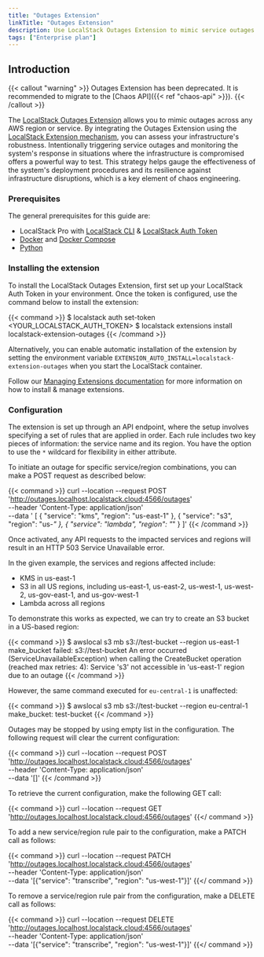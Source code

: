 ```yaml
---
title: "Outages Extension"
linkTitle: "Outages Extension"
description: Use LocalStack Outages Extension to mimic service outages by testing your infrastructure's ability to deploy robustly and recover from unexpected events.
tags: ["Enterprise plan"]
---
```


## Introduction

{{< callout "warning" >}}
Outages Extension has been deprecated.
It is recommended to migrate to the [Chaos API]({{< ref "chaos-api" >}}).
{{< /callout >}}

The [LocalStack Outages Extension](https://pypi.org/project/localstack-extension-outages/) allows you to mimic outages across any AWS region or service.
By integrating the Outages Extension using the [LocalStack Extension mechanism](https://docs.localstack.cloud/user-guide/extensions/), you can assess
your infrastructure's robustness.
Intentionally triggering service outages and monitoring the system's response in situations
where the infrastructure is compromised offers a powerful way to test.
This strategy helps gauge the effectiveness of the system's
deployment procedures and its resilience against infrastructure disruptions, which is a key element of chaos engineering.

### Prerequisites

The general prerequisites for this guide are:

- LocalStack Pro with [LocalStack CLI](https://docs.localstack.cloud/getting-started/installation/#localstack-cli) & [LocalStack Auth Token](https://docs.localstack.cloud/getting-started/auth-token/)
- [Docker](https://docs.docker.com/get-docker/) and [Docker Compose](https://docs.docker.com/compose/install/)
- [Python](https://www.python.org/downloads/)

### Installing the extension

To install the LocalStack Outages Extension, first set up your LocalStack Auth Token in your environment.
Once the token is configured, use the command below to install the extension:

{{< command >}}
$ localstack auth set-token <YOUR_LOCALSTACK_AUTH_TOKEN>
$ localstack extensions install localstack-extension-outages
{{< /command >}}

Alternatively, you can enable automatic installation of the extension by setting the environment variable `EXTENSION_AUTO_INSTALL=localstack-extension-outages` when you start the LocalStack container.

Follow our [Managing Extensions documentation](https://docs.localstack.cloud/user-guide/extensions/managing-extensions/) for more information on how to install & manage extensions.

### Configuration

The extension is set up through an API endpoint, where the setup involves specifying a set of rules that are applied in order.
Each rule includes two key pieces of information: the service name and its region.
You have the option to use the `*` wildcard
for flexibility in either attribute.

To initiate an outage for specific service/region combinations, you can make a POST request as described below:

{{< command >}}
curl --location --request POST 'http://outages.localhost.localstack.cloud:4566/outages' \
--header 'Content-Type: application/json' \
--data '
[
    {
        "service": "kms",
        "region": "us-east-1"
    },
    {
        "service": "s3",
        "region": "us-*"
    },
    {
        "service": "lambda",
        "region": "*"
    }
]'
{{< /command >}}

Once activated, any API requests to the impacted services and regions will result in an HTTP 503 Service Unavailable error.

In the given example, the services and regions affected include:

- KMS in us-east-1
- S3 in all US regions, including us-east-1, us-east-2, us-west-1, us-west-2, us-gov-east-1, and us-gov-west-1
- Lambda across all regions

To demonstrate this works as expected, we can try to create an S3 bucket in a US-based region:

{{< command >}}
$ awslocal s3 mb s3://test-bucket --region us-east-1
<disable-copy>
make_bucket failed: s3://test-bucket An error occurred (ServiceUnavailableException) when calling the CreateBucket operation (reached max retries: 4): Service 's3' not accessible in 'us-east-1' region due to an outage
</disable-copy>
{{< /command >}}

However, the same command executed for `eu-central-1` is unaffected:

{{< command >}}
$ awslocal s3 mb s3://test-bucket --region eu-central-1
<disable-copy>
make_bucket: test-bucket
</disable-copy>
{{< /command >}}

Outages may be stopped by using empty list in the configuration.
The following request will clear the current configuration:

{{< command >}}
curl --location --request POST 'http://outages.localhost.localstack.cloud:4566/outages' \
--header 'Content-Type: application/json' \
--data '[]'
{{< /command >}}

To retrieve the current configuration, make the following GET call:

{{< command >}}
curl --location --request GET 'http://outages.localhost.localstack.cloud:4566/outages'
{{</ command >}}

To add a new service/region rule pair to the configuration, make a PATCH call as follows:

{{< command >}}
curl --location --request PATCH 'http://outages.localhost.localstack.cloud:4566/outages' \
--header 'Content-Type: application/json' \
--data '[{"service": "transcribe", "region": "us-west-1"}]'
{{</ command >}}

To remove a service/region rule pair from the configuration, make a DELETE call as follows:

{{< command >}}
curl --location --request DELETE 'http://outages.localhost.localstack.cloud:4566/outages' \
--header 'Content-Type: application/json' \
--data '[{"service": "transcribe", "region": "us-west-1"}]'
{{</ command >}}
